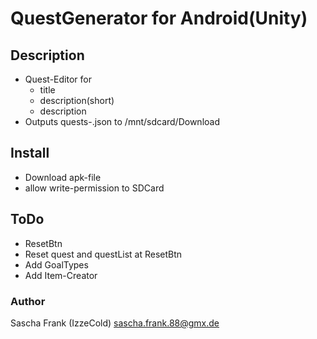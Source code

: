 # QuestGenerator for Android(Unity)

## Description
- Quest-Editor for
  - title
  - description(short) 
  - description
- Outputs quests-<timestamp>.json to /mnt/sdcard/Download

## Install
- Download apk-file
- allow write-permission to SDCard

## ToDo
- ResetBtn
- Reset quest and questList at ResetBtn
- Add GoalTypes
- Add Item-Creator

### Author
Sascha Frank (IzzeCold) sascha.frank.88@gmx.de
